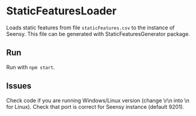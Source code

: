 # StaticFeaturesLoader
Loads static features from file ```staticFeatures.csv``` to the instance of Seensy. This file can be generated with StaticFeaturesGenerator package.

## Run
Run with ```npm start```.

## Issues
Check code if you are running Windows/Linux version (change \r\n into \n for Linux). Check that port is correct for Seensy instance (default 9201).